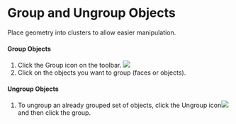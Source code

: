 # Group and Ungroup Objects

Place geometry into clusters to allow easier manipulation.

#### Group Objects

1. Click the Group icon on the toolbar. ![](Images/GUID-EF14D0BF-4D48-43E9-BA92-F795F941B110-low.png)
2. Click on the objects you want to group \(faces or objects\).

#### Ungroup Objects

1. To ungroup an already grouped set of objects, click the Ungroup icon![](Images/GUID-84132542-FEAC-4D44-9910-08F04ED41187-low.png) and then click the group.



